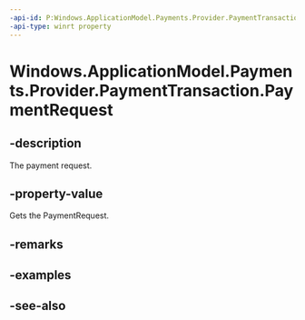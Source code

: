 ```yaml
---
-api-id: P:Windows.ApplicationModel.Payments.Provider.PaymentTransaction.PaymentRequest
-api-type: winrt property
---
```


<!-- Property syntax
public Windows.ApplicationModel.Payments.PaymentRequest PaymentRequest { get; }
-->

# Windows.ApplicationModel.Payments.Provider.PaymentTransaction.PaymentRequest

## -description
The payment request.

## -property-value
Gets the PaymentRequest.

## -remarks

## -examples

## -see-also
